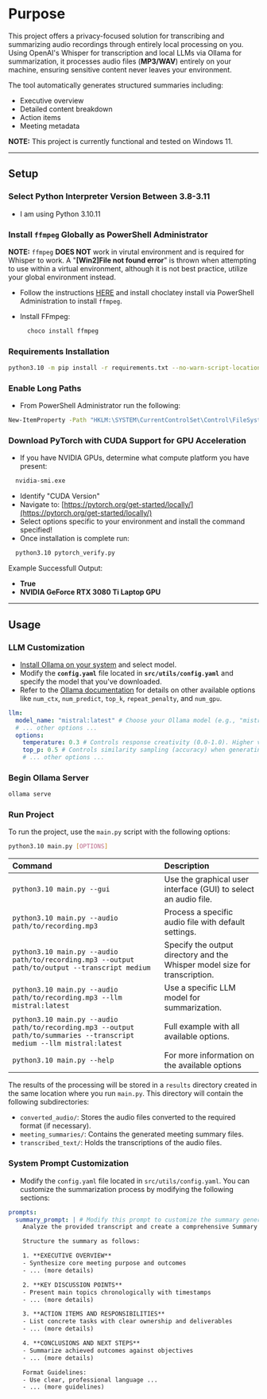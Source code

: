 # Purpose

This project offers a privacy-focused solution for transcribing and summarizing audio recordings through entirely local processing on you. Using OpenAI's Whisper for transcription and local LLMs via Ollama for summarization, it processes audio files (**MP3/WAV**) entirely on your machine, ensuring sensitive content never leaves your environment.

The tool automatically generates structured summaries including:

- Executive overview
- Detailed content breakdown
- Action items
- Meeting metadata

**NOTE:** This project is currently functional and tested on Windows 11.

---

## Setup

### Select Python Interpreter Version Between 3.8-3.11

- I am using Python 3.10.11

### Install `ffmpeg` Globally as PowerShell Administrator

**NOTE:** `ffmpeg` **DOES NOT** work in virutal environment and is required for Whisper to work. A "**[Win2]File not found error**" is thrown when attempting to use within a virtual environment, although  it is not best practice, utilize your global environment instead.

- Follow the instructions [HERE](https://chocolatey.org/install#individual) and install choclatey install via PowerShell Administration to install `ffmpeg`.

- Install FFmpeg:

  ```PowerShell
    choco install ffmpeg
  ```

### Requirements Installation

```bash
python3.10 -m pip install -r requirements.txt --no-warn-script-location
```

### Enable Long Paths

- From PowerShell Administrator run the following:

```bash
New-ItemProperty -Path "HKLM:\SYSTEM\CurrentControlSet\Control\FileSystem" -Name "LongPathsEnabled" -Value 1 -PropertyType DWORD -Force
```

### Download PyTorch with CUDA Support for GPU Acceleration

- If you have NVIDIA GPUs, determine what compute platform you have present:

```bash
  nvidia-smi.exe
```

- Identify "CUDA Version"
- Navigate to: [https://pytorch.org/get-started/locally/](https://pytorch.org/get-started/locally/)
- Select options specific to your environment and install the command specified!
- Once installation is complete run:

```bash
  python3.10 pytorch_verify.py
```

Example Successfull Output:

- **True**
- **NVIDIA GeForce RTX 3080 Ti Laptop GPU**

---

## Usage

### LLM Customization

- [Install Ollama on your system](https://ollama.com/download) and select model.
- Modify the **`config.yaml`** file located in **`src/utils/config.yaml`** and specify the model that you've downloaded.
- Refer to the [Ollama documentation](https://github.com/ollama/ollama/tree/main/docs) for details on other available options like `num_ctx`, `num_predict`, `top_k`, `repeat_penalty`, and `num_gpu`.

```yaml
llm:
  model_name: "mistral:latest" # Choose your Ollama model (e.g., "mistral:latest")
  # ... other options ...
  options:
    temperature: 0.3 # Controls response creativity (0.0-1.0). Higher values are more creative.
    top_p: 0.5 # Controls similarity sampling (accuracy) when generating a response (0.1-1).
    # ... other options ...
```

### Begin Ollama Server

```bash
ollama serve
```

### Run Project

To run the project, use the `main.py` script with the following options:

```bash
python3.10 main.py [OPTIONS]
```

| Command                                                                | Description                                                                 |
| :--------------------------------------------------------------------- | :-------------------------------------------------------------------------- |
| `python3.10 main.py --gui`                                            | Use the graphical user interface (GUI) to select an audio file.           |
| `python3.10 main.py --audio path/to/recording.mp3`                    | Process a specific audio file with default settings.                      |
| `python3.10 main.py --audio path/to/recording.mp3 --output path/to/output --transcript medium` | Specify the output directory and the Whisper model size for transcription. |
| `python3.10 main.py --audio path/to/recording.mp3 --llm mistral:latest` | Use a specific LLM model for summarization.                               |
| `python3.10 main.py --audio path/to/recording.mp3 --output path/to/summaries --transcript medium --llm mistral:latest` | Full example with all available options.                                  |
| `python3.10 main.py --help` | For more information on the available options |

The results of the processing will be stored in a `results` directory created in the same location where you run `main.py`. This directory will contain the following subdirectories:

- `converted_audio/`: Stores the audio files converted to the required format (if necessary).
- `meeting_summaries/`: Contains the generated meeting summary files.
- `transcribed_text/`: Holds the transcriptions of the audio files.

### System Prompt Customization

- Modify the `config.yaml` file located in `src/utils/config.yaml`. You can customize the summarization process by modifying the following sections:

```yaml
prompts:
  summary_prompt: | # Modify this prompt to customize the summary generation
    Analyze the provided transcript and create a comprehensive Summary Report that captures all essential information.

    Structure the summary as follows:

    1. **EXECUTIVE OVERVIEW**
    - Synthesize core meeting purpose and outcomes
    - ... (more details)

    2. **KEY DISCUSSION POINTS**
    - Present main topics chronologically with timestamps
    - ... (more details)

    3. **ACTION ITEMS AND RESPONSIBILITIES**
    - List concrete tasks with clear ownership and deliverables
    - ... (more details)

    4. **CONCLUSIONS AND NEXT STEPS**
    - Summarize achieved outcomes against objectives
    - ... (more details)

    Format Guidelines:
    - Use clear, professional language ...
    - ... (more guidelines)
```

